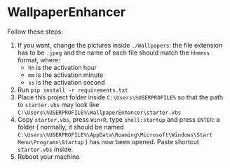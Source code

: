 # WallpaperEnhancer
Follow these steps:
<ol>
    <li>If you want, change the pictures inside <code>./Wallpapers</code>: the file extension has to be <code>.jpeg</code> and the name of each file should match the <code>hhmmss</code> format, where:
        <ul>
            <li><code>hh</code> is the activation hour</li>
            <li><code>mm</code> is the activation minute</li>
            <li><code>ss</code> is the activation second</li>
        </ul>
    </li>
    <li> Run <code>pip install -r requirements.txt</code> </li>
    <li> Place this project folder inside <code>C:\Users\%USERPROFILE%</code> so that the path to <code>starter.vbs</code> may look like <code>C:\Users\%USERPROFILE%\WallpaperEnhancer\starter.vbs</code></li>
    <li> Copy <code>starter.vbs</code>, press <code>Win+R</code>, type <code>shell:startup</code> and press <code>ENTER</code>: a folder ( normally, it should be named <code>C:\Users\%USERPROFILE%\AppData\Roaming\Microsoft\Windows\Start Menu\Programs\Startup</code> ) has now been opened. Paste shortcut <code>starter.vbs</code> inside. </li>
    <li> Reboot your machine </li>
</ol>
